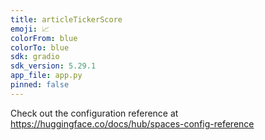 ```yaml
---
title: articleTickerScore
emoji: 📈
colorFrom: blue
colorTo: blue
sdk: gradio
sdk_version: 5.29.1
app_file: app.py
pinned: false
---
```


Check out the configuration reference at https://huggingface.co/docs/hub/spaces-config-reference